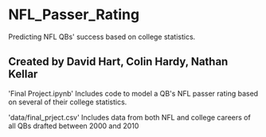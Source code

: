 # NFL_Passer_Rating
 
Predicting NFL QBs' success based on college statistics.

## Created by David Hart, Colin Hardy, Nathan Kellar

'Final Project.ipynb'
Includes code to model a QB's NFL passer rating based on several of their college statistics.

'data/final_prject.csv'
Includes data from both NFL and college careers of all QBs drafted between 2000 and 2010
 
